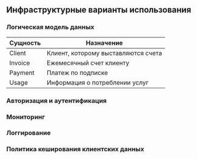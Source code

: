 ## Инфраструктурные варианты использования

### Логическая модель данных

|Сущность|Назначение|
---------|-----------
|Client|Клиент, которому выставляются счета|
|Invoice|Ежемесячный счет клиенту|
|Payment|Платеж по подписке|
|Usage|Информация о потреблении услуг|

### Авторизация и аутентификация

### Мониторинг

### Логгирование

### Политика кеширования клиентских данных